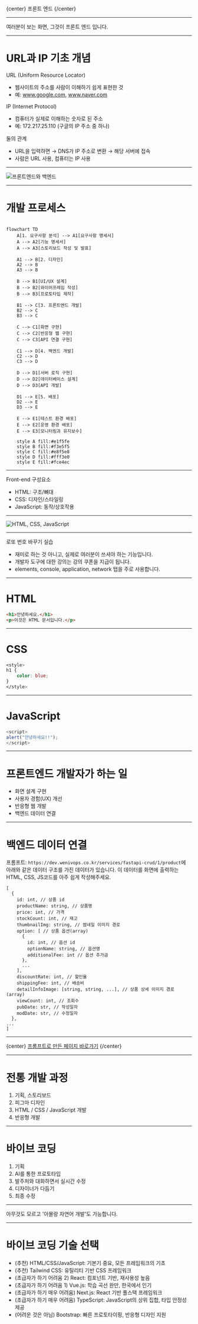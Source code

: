 
{center}
프론트 엔드
{/center}

---

여러분이 보는 화면, 그것이 프론트 엔드 입니다.

---

# URL과 IP 기초 개념

URL (Uniform Resource Locator)
* 웹사이트의 주소를 사람이 이해하기 쉽게 표현한 것
* 예: www.google.com, www.naver.com

IP (Internet Protocol)
* 컴퓨터가 실제로 이해하는 숫자로 된 주소
* 예: 172.217.25.110 (구글의 IP 주소 중 하나)

둘의 관계
* URL을 입력하면 → DNS가 IP 주소로 변환 → 해당 서버에 접속
* 사람은 URL 사용, 컴퓨터는 IP 사용

---

![프론트엔드와 백엔드](./images/fevsbe.png)

---

# 개발 프로세스

```mermaid

flowchart TD
    A[1. 요구사항 분석] --> A1[요구사항 명세서]
    A --> A2[기능 명세서]
    A --> A3[스토리보드 작성 및 발표]
    
    A1 --> B[2. 디자인]
    A2 --> B
    A3 --> B
    
    B --> B1[UI/UX 설계]
    B --> B2[와이어프레임 작성]
    B --> B3[프로토타입 제작]
    
    B1 --> C[3. 프론트엔드 개발]
    B2 --> C
    B3 --> C
    
    C --> C1[화면 구현]
    C --> C2[반응형 웹 구현]
    C --> C3[API 연결 구현]
    
    C1 --> D[4. 백엔드 개발]
    C2 --> D
    C3 --> D
    
    D --> D1[서버 로직 구현]
    D --> D2[데이터베이스 설계]
    D --> D3[API 개발]
    
    D1 --> E[5. 배포]
    D2 --> E
    D3 --> E
    
    E --> E1[테스트 환경 배포]
    E --> E2[운영 환경 배포]
    E --> E3[모니터링과 유지보수]
    
    style A fill:#e1f5fe
    style B fill:#f3e5f5
    style C fill:#e8f5e8
    style D fill:#fff3e0
    style E fill:#fce4ec
```

---

Front-end 구성요소

* HTML: 구조/뼈대
* CSS: 디자인/스타일링
* JavaScript: 동작/상호작용

---

![HTML, CSS, JavaScript](https://www.books.weniv.co.kr/images/basecamp-html-css/chapter01/01-5.gif)

---

로또 번호 바꾸기 실습

* 재미로 하는 것 아니고, 실제로 여러분이 쓰셔야 하는 기능입니다.
* 개발자 도구에 대한 강의는 강의 쿠폰을 지급이 됩니다.
* elements, console, application, network 탭을 주로 사용합니다.

---

# HTML

```html
<h1>안녕하세요.</h1>
<p>이것은 HTML 문서입니다.</p>
```

---

# CSS

```css
<style>
h1 {
    color: blue;
}
</style>
```

---

# JavaScript

```javascript
<script>
alert("안녕하세요!!");
</script>
```

---

# 프론트엔드 개발자가 하는 일
* 화면 설계 구현
* 사용자 경험(UX) 개선
* 반응형 웹 개발
* 백엔드 데이터 연결

---

# 백엔드 데이터 연결
프롬프트: `https://dev.wenivops.co.kr/services/fastapi-crud/1/product`에 아래와 같은 데이터 구조를 가진 데이터가 있습니다. 이 데이터를 화면에 출력하는 HTML, CSS, JS코드를 아주 쉽게 작성해주세요.

```
[
  {
    id: int, // 상품 id
    productName: string, // 상품명
    price: int, // 가격
    stockCount: int, // 재고
    thumbnailImg: string, // 썸네일 이미지 경로
    option: [ // 상품 옵션(array)
      {
        id: int, // 옵션 id
        optionName: string, // 옵션명
        additionalFee: int // 옵션 추가금
      },
      ...
    ],
    discountRate: int, // 할인율
    shippingFee: int, // 배송비
    detailInfoImage: [string, string, ...], // 상품 상세 이미지 경로(array)
    viewCount: int, // 조회수
    pubDate: str, // 작성일자
    modDate: str, // 수정일자
  },
...
]
```

---

{center}
[프롬프트로 만든 페이지 바로가기](./바이브코딩/001.html)
{/center}

---

# 전통 개발 과정

1. 기획, 스토리보드
2. 피그마 디자인
3. HTML / CSS / JavaScript 개발
4. 반응형 개발

---

# 바이브 코딩

1. 기획
2. AI를 통한 프로토타입
3. 발주처와 대화하면서 실시간 수정
4. 디자이너가 다듬기
5. 최종 수정

---

아무것도 모르고 '아몰랑 자연어 개발'도 가능합니다.

---

# 바이브 코딩 기술 선택
* (추천) HTML/CSS/JavaScript: 기본기 중요, 모든 프레임워크의 기초
* (추천) Tailwind CSS: 유틸리티 기반 CSS 프레임워크
* (초급자가 하기 어려움 2) React: 컴포넌트 기반, 재사용성 높음
* (초급자가 하기 어려움 1) Vue.js: 학습 곡선 완만, 한국에서 인기
* (초급자가 하기 매우 어려움) Next.js: React 기반 풀스택 프레임워크
* (초급자가 하기 매우 어려움) TypeScript: JavaScript의 상위 집합, 타입 안정성 제공
* (어려운 것은 아님) Bootstrap: 빠른 프로토타이핑, 반응형 디자인 지원